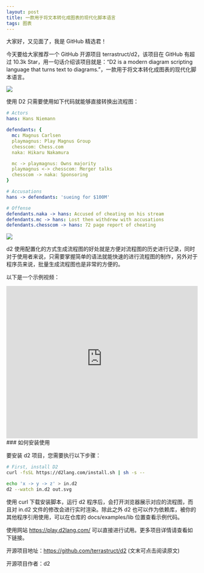 ```yaml
---
layout: post
title: 一款用于将文本转化成图表的现代化脚本语言
tags: 图表
---
```


大家好，又见面了，我是 GitHub 精选君！

今天要给大家推荐一个 GitHub 开源项目 terrastruct/d2，该项目在 GitHub 有超过 10.3k Star，用一句话介绍该项目就是：“D2 is a modern diagram scripting language that turns text to diagrams.”，一款用于将文本转化成图表的现代化脚本语言。

![](https://raw.githubusercontent.com/terrastruct/d2/master/./docs/assets/banner.png)

使用 D2 只需要使用如下代码就能够直接转换出流程图：

```yaml
# Actors
hans: Hans Niemann

defendants: {
  mc: Magnus Carlsen
  playmagnus: Play Magnus Group
  chesscom: Chess.com
  naka: Hikaru Nakamura

  mc -> playmagnus: Owns majority
  playmagnus <-> chesscom: Merger talks
  chesscom -> naka: Sponsoring
}

# Accusations
hans -> defendants: 'sueing for $100M'

# Offense
defendants.naka -> hans: Accused of cheating on his stream
defendants.mc -> hans: Lost then withdrew with accusations
defendants.chesscom -> hans: 72 page report of cheating
```

![](https://raw.githubusercontent.com/terrastruct/d2/master/./docs/assets/syntax.png)

d2 使用配置化的方式生成流程图的好处就是方便对流程图的历史进行记录，同时对于使用者来说，只需要掌握简单的语法就能快速的进行流程图的制作，另外对于程序员来说，批量生成流程图也是非常的方便的。

以下是一个示例视频：

<iframe width="100%" height="400" src="https://user-images.githubusercontent.com/3120367/206125010-bd1fea8e-248a-43e7-8f85-0bbfca0c6e2a.mp4" frameborder="0" allowfullscreen></iframe>
### 如何安装使用

要安装 d2 项目，您需要执行以下步骤：

```bash
# First, install D2
curl -fsSL https://d2lang.com/install.sh | sh -s --

echo 'x -> y -> z' > in.d2
d2 --watch in.d2 out.svg
```

使用 curl 下载安装脚本，运行 d2 程序后，会打开浏览器展示对应的流程图，而且对 in.d2 文件的修改会进行实时渲染。除此之外 d2 也可以作为依赖库，被你的其他程序引用使用，可以在仓库的 docs/examples/lib 位置查看示例代码。

使用网站 https://play.d2lang.com/ 可以直接进行试用。更多项目详情请查看如下链接。

开源项目地址：https://github.com/terrastruct/d2  (文末可点击阅读原文)

开源项目作者：d2

